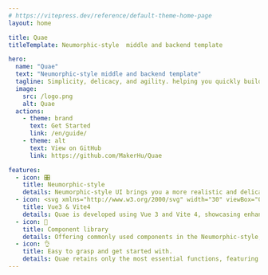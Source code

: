 ```yaml
---
# https://vitepress.dev/reference/default-theme-home-page
layout: home

title: Quae
titleTemplate: Neumorphic-style  middle and backend template

hero:
  name: "Quae"
  text: "Neumorphic-style middle and backend template"
  tagline: Simplicity, delicacy, and agility. helping you quickly build small to medium-sized websites.
  image:
    src: /logo.png
    alt: Quae
  actions:
    - theme: brand
      text: Get Started
      link: /en/guide/
    - theme: alt
      text: View on GitHub
      link: https://github.com/MakerHu/Quae

features:
  - icon: 🎛
    title: Neumorphic-style
    details: Neumorphic-style UI brings you a more realistic and delicate interactive experience.
  - icon: <svg xmlns="http://www.w3.org/2000/svg" width="30" viewBox="0 0 256 220.8"><path fill="#41B883" d="M204.8 0H256L128 220.8 0 0h97.92L128 51.2 157.44 0h47.36Z"/><path fill="#41B883" d="m0 0 128 220.8L256 0h-51.2L128 132.48 50.56 0H0Z"/><path fill="#35495E" d="M50.56 0 128 133.12 204.8 0h-47.36L128 51.2 97.92 0H50.56Z"/></svg>
    title: Vue3 & Vite4
    details: Quae is developed using Vue 3 and Vite 4, showcasing enhanced performance. It supports mixed development with TypeScript and JavaScript.
  - icon: 🧱
    title: Component library
    details: Offering commonly used components in the Neumorphic-style, helping you swiftly develop pages with a consistent design.
  - icon: 👌
    title: Easy to grasp and get started with.
    details: Quae retains only the most essential functions, featuring a concise and clear project structure that's easy to learn.
---
```


<style>
:root {
  --vp-home-hero-name-color: transparent;
  --vp-home-hero-name-background: -webkit-linear-gradient(120deg, #bd34fe 30%, #41d1ff);
  /* --vp-home-hero-name-background: -webkit-linear-gradient(120deg, #2b87ff 30%, #79d9ff); */

  /* --vp-home-hero-image-background-image: linear-gradient(-45deg, #bd34fe 50%, #47caff 50%); */
  --vp-home-hero-image-background-image: linear-gradient(-45deg, #2b87ff 50%, #79d9ff 50%);
  --vp-home-hero-image-filter: blur(40px);
}

@media (min-width: 640px) {
  :root {
    --vp-home-hero-image-filter: blur(56px);
  }
}

@media (min-width: 960px) {
  :root {
    --vp-home-hero-image-filter: blur(72px);
  }
}
</style>
